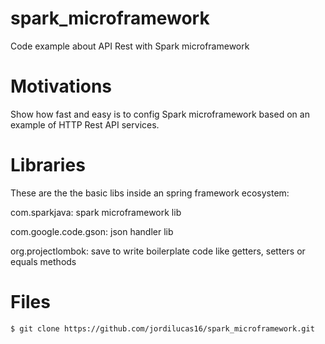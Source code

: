 # spark_microframework
Code example about API Rest with Spark microframework

# Motivations
Show how fast and easy is to config Spark microframework based on an example of HTTP Rest API services.

# Libraries
These are the the basic libs inside an spring framework ecosystem:

com.sparkjava: spark microframework lib

com.google.code.gson: json handler lib

org.projectlombok: save to write boilerplate code like getters, setters or equals methods

# Files

```
$ git clone https://github.com/jordilucas16/spark_microframework.git
```

